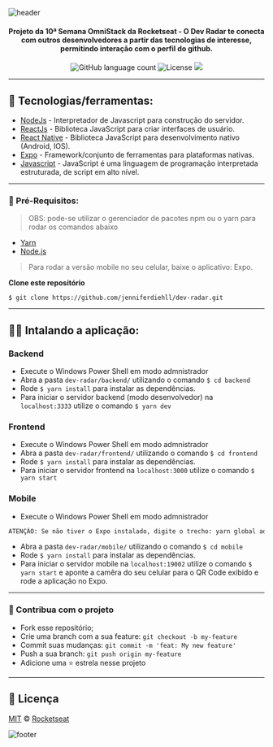 ![header](https://user-images.githubusercontent.com/67604477/86403719-9e8d8080-bc84-11ea-9e2f-349d5eecddd5.jpg)

<h4 align="center">
 Projeto da 10ª Semana OmniStack da Rocketseat - O Dev Radar te conecta com outros desenvolvedores a partir das tecnologias de interesse, permitindo interação com o perfil do github. 
</h4>
<p align="center">
  <img alt="GitHub language count" src="https://img.shields.io/badge/Languages-3-blueviolet">
  <img alt="License" src="https://img.shields.io/badge/License-MIT-blueviolet">
  <a aria-label="Completo" href="https://rocketseat.com.br/week-10/aulas#4">
    <img src="https://img.shields.io/badge/Project by-Rocketseat-blueviolet?logo=data:image/png;base64,iVBORw0KGgoAAAANSUhEUgAAABAAAAAQCAMAAAAoLQ9TAAAALVBMVEVHcExxWsF0XMJzXMJxWcFsUsD///9jRrzY0u6Xh9Gsn9n39fyMecy0qd2bjNJWBT0WAAAABHRSTlMA2Do606wF2QAAAGlJREFUGJVdj1cWwCAIBLEsRU3uf9xobDH8+GZwUYi8i6ucJwrxKE+7D0G9Q4vlYqtmCSjndr4CgCgzlyFgfKfKCVO0LrPKjmiqMxGXkJwNnXskqWG+1oSM+BSwD8f29YLNjvx/OQrn+g99oQSoNmt3PgAAAABJRU5ErkJggg=="></img>
  </a>
</p>

--------

## :rocket: Tecnologias/ferramentas:

- [NodeJs](https://nodejs.org/en/) - Interpretador de Javascript para construção do servidor.
- [ReactJs](https://reactjs.org) - Biblioteca JavaScript para criar interfaces de usuário.
- [React Native](https://reactnative.dev) -  Biblioteca JavaScript para desenvolvimento nativo (Android, IOS).
- [Expo](https://expo.io) - Framework/conjunto de ferramentas para plataformas nativas.
- [Javascript](https://www.javascript.com/) - JavaScript é uma linguagem de programação interpretada estruturada, de script em alto nível.
------
### :electric_plug: Pré-Requisitos:
> OBS: pode-se utilizar o gerenciador de pacotes npm ou o yarn para rodar os comandos abaixo
- [Yarn](https://yarnpkg.com/) 
- [Node.js](https://nodejs.org/)
> Para rodar a versão mobile no seu celular, baixe o aplicativo: Expo.

**Clone este repositório**
```
$ git clone https://github.com/jenniferdiehll/dev-radar.git
```
------
 ## 👩‍🚀 Intalando a aplicação:

### Backend 
- Execute o Windows Power Shell em modo admnistrador
- Abra a pasta `dev-radar/backend/` utilizando o comando `$ cd backend`
- Rode `$ yarn install` para instalar as dependências.
- Para iniciar o servidor backend (modo desenvolvedor) na `localhost:3333` utilize o comando `$ yarn dev`

### Frontend 
- Execute o Windows Power Shell em modo admnistrador
- Abra a pasta `dev-radar/frontend/` utilizando o comando `$ cd frontend`
- Rode `$ yarn install` para instalar as dependências.
- Para iniciar o servidor frontend  na `localhost:3000` utilize o comando `$ yarn start`

### Mobile 
- Execute o Windows Power Shell em modo admnistrador
```bash
ATENÇÃO: Se não tiver o Expo instalado, digite o trecho: yarn global add install expo-cli
```
- Abra a pasta `dev-radar/mobile/` utilizando o comando `$ cd mobile`
- Rode `$ yarn install` para instalar as dependências.
- Para iniciar o servidor mobile na `localhost:19002` utilize o comando `$ yarn start` e aponte a camêra do seu celular para o QR Code exibido e rode a aplicação no Expo.
---------

### 💜 Contribua com o projeto
- Fork esse repositório;
- Crie uma branch com a sua feature: `git checkout -b my-feature`
- Commit suas mudanças: `git commit -m 'feat: My new feature'`
- Push a sua branch: `git push origin my-feature`
- Adicione uma :star: estrela nesse projeto
---------

## 📜 Licença

[MIT](./LICENSE) &copy; [Rocketseat](https://rocketseat.com.br/)

![footer](https://user-images.githubusercontent.com/67604477/86399176-2f605e00-bc7d-11ea-9f0d-523196f201d5.jpg)

